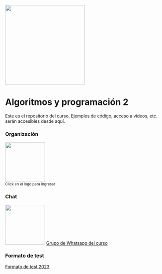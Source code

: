 <img width="256" src="https://www.icesi.edu.co/launiversidad/images/La_universidad/logo_icesi.png">

# Algoritmos y programación 2
Este es el repositorio del curso. Ejemplos de código, acceso a videos, etc. serán accesibles desde aquí.


### Organización
<a href="https://miro.com/app/board/o9J_l2wZY3A=/"><img width="128" src="https://store-images.s-microsoft.com/image/apps.59334.13959754522315136.c4ea2415-8e3c-42bf-8f77-e885eb7c11a1.be6eacf3-e0b4-4478-9abc-47192806c1b5?mode=scale&q=90&h=300&w=300"></a><br>
<small>Click en el logo para ingresar</small>

### Chat
<a href="https://chat.whatsapp.com/ItYkw4IoUYw4LMk5XMRc1e"><img src="https://upload.wikimedia.org/wikipedia/commons/thumb/6/6b/WhatsApp.svg/479px-WhatsApp.svg.png" width="128"></a>
<a href="https://chat.whatsapp.com/ItYkw4IoUYw4LMk5XMRc1e">Grupo de Whatsapp del curso</a>


### Formato de test
<a href="https://docs.google.com/document/d/1pmCE3p_sOByplPq3sx8I4OkXnmm1pZ-M/edit?usp=sharing&ouid=117897710133227559254&rtpof=true&sd=true">Formato de test 2023</a>

